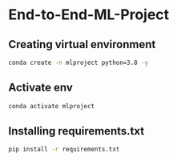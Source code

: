 # End-to-End-ML-Project

## Creating virtual environment 
```bash
conda create -n mlproject python=3.8 -y 
```
## Activate env 
```bash
conda activate mlproject
```
## Installing requirements.txt
```bash
pip install -r requirements.txt
```
